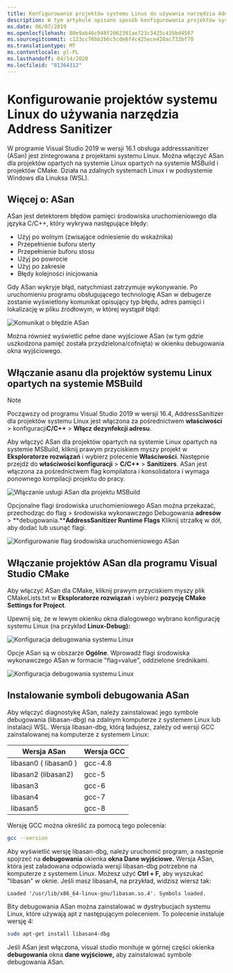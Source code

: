 ```yaml
---
title: Konfigurowanie projektów systemu Linux do używania narzędzia Address Sanitizer
description: W tym artykule opisano sposób konfigurowania projektów systemu Linux języka C++ w programie Visual Studio do używania funkcji dezynfekcji adresów.
ms.date: 06/07/2019
ms.openlocfilehash: 80e9ab46c948f2062391ae723c3425c435bd4507
ms.sourcegitcommit: c123cc76bb2b6c5cde6f4c425ece420ac733bf70
ms.translationtype: MT
ms.contentlocale: pl-PL
ms.lasthandoff: 04/14/2020
ms.locfileid: "81364312"
---
```

# <a name="configure-linux-projects-to-use-address-sanitizer"></a>Konfigurowanie projektów systemu Linux do używania narzędzia Address Sanitizer

W programie Visual Studio 2019 w wersji 16.1 obsługa addresssanitizer (ASan) jest zintegrowana z projektami systemu Linux. Można włączyć ASan dla projektów opartych na systemie Linux opartych na systemie MSBuild i projektów CMake. Działa na zdalnych systemach Linux i w podsystemie Windows dla Linuksa (WSL).

## <a name="about-asan"></a>Więcej o: ASan

ASan jest detektorem błędów pamięci środowiska uruchomieniowego dla języka C/C++, który wykrywa następujące błędy:

- Użyj po wolnym (zwisające odniesienie do wskaźnika)
- Przepełnienie buforu sterty
- Przepełnienie buforu stosu
- Użyj po powrocie
- Użyj po zakresie
- Błędy kolejności inicjowania

Gdy ASan wykryje błąd, natychmiast zatrzymuje wykonywanie. Po uruchomieniu programu obsługującego technologię ASan w debugerze zostanie wyświetlony komunikat opisujący typ błędu, adres pamięci i lokalizację w pliku źródłowym, w której wystąpił błąd:

   ![Komunikat o błędzie ASan](media/asan-error.png)

Można również wyświetlić pełne dane wyjściowe ASan (w tym gdzie uszkodzona pamięć została przydzielona/cofnięta) w okienku debugowania okna wyjściowego.

## <a name="enable-asan-for-msbuild-based-linux-projects"></a>Włączanie asanu dla projektów systemu Linux opartych na systemie MSBuild

> [!NOTE]
> Począwszy od programu Visual Studio 2019 w wersji 16.4, AddressSanitizer dla projektów systemu Linux jest włączona za pośrednictwem **właściwości** > konfiguracji**C/C++** > **Włącz dezynfekcji adresu**.

Aby włączyć ASan dla projektów opartych na systemie Linux opartych na systemie MSBuild, kliknij prawym przyciskiem myszy projekt w **Eksploratorze rozwiązań** i wybierz polecenie **Właściwości**. Następnie przejdź do **właściwości konfiguracji** > **C/C++** > **Sanitizers**. ASan jest włączona za pośrednictwem flag kompilatora i konsolidatora i wymaga ponownego kompilacji projektu do pracy.

![Włączanie usługi ASan dla projektu MSBuild](media/msbuild-asan-prop-page.png)

Opcjonalne flagi środowiska uruchomieniowego ASan można przekazać, przechodząc do flag > środowiska wykonawczego Debugowania **adresów** > **debugowania.****AddressSanitizer Runtime Flags** Kliknij strzałkę w dół, aby dodać lub usunąć flagi.

![Konfigurowanie flag środowiska uruchomieniowego ASan](media/msbuild-asan-runtime-flags.png)

## <a name="enable-asan-for-visual-studio-cmake-projects"></a>Włączanie projektów ASan dla programu Visual Studio CMake

Aby włączyć ASan dla CMake, kliknij prawym przyciskiem myszy plik CMakeLists.txt w **Eksploratorze rozwiązań** i wybierz **pozycję CMake Settings for Project**.

Upewnij się, że w lewym okienku okna dialogowego wybrano konfigurację systemu Linux (na przykład **Linux-Debug):**

![Konfiguracja debugowania systemu Linux](media/linux-debug-configuration.png)

Opcje ASan są w obszarze **Ogólne**. Wprowadź flagi środowiska wykonawczego ASan w formacie "flag=value", oddzielone średnikami.

![Konfiguracja debugowania systemu Linux](media/cmake-settings-asan-options.png)

## <a name="install-the-asan-debug-symbols"></a>Instalowanie symboli debugowania ASan

Aby włączyć diagnostykę ASan, należy zainstalować jego symbole debugowania (libasan-dbg) na zdalnym komputerze z systemem Linux lub instalacji WSL. Wersja libasan-dbg, którą ładujesz, zależy od wersji GCC zainstalowanej na komputerze z systemem Linux:

|**Wersja ASan**|**Wersja GCC**|
| --- | --- |
|libasan0 ( libasan0 )|gcc-4.8|
|libasan2 (libasan2)|gcc-5|
|libasan3|gcc-6|
|libasan4|gcc-7|
|libasan5|gcc-8|

Wersję GCC można określić za pomocą tego polecenia:

```bash
gcc --version
```

Aby wyświetlić wersję libasan-dbg, należy uruchomić program, a następnie spojrzeć na **debugowania** okienka **okna Dane wyjściowe.** Wersja ASan, która jest załadowana odpowiada wersji libasan-dbg potrzebne na komputerze z systemem Linux. Możesz użyć **Ctrl + F,** aby wyszukać "libasan" w oknie. Jeśli masz libasan4, na przykład, widzisz wiersz tak:

```Output
Loaded '/usr/lib/x86_64-linux-gnu/libasan.so.4'. Symbols loaded.
```

Bity debugowania ASan można zainstalować w dystrybucjach systemu Linux, które używają apt z następującym poleceniem. To polecenie instaluje wersję 4:

```bash
sudo apt-get install libasan4-dbg
```

Jeśli ASan jest włączona, visual studio monituje w górnej części okienka **debugowania** okna **dane wyjściowe,** aby zainstalować symbole debugowania ASan.
